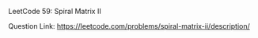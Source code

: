 LeetCode 59: Spiral Matrix II

Question Link: https://leetcode.com/problems/spiral-matrix-ii/description/